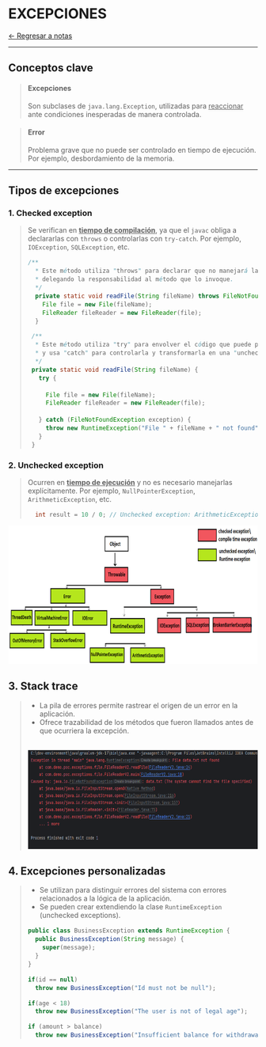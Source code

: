 # EXCEPCIONES

[← Regresar a notas](../../README.md) <br>

---

## Conceptos clave

> #### Excepciones
> Son subclases de `java.lang.Exception`, utilizadas para <u>reaccionar</u> ante condiciones inesperadas de manera controlada.

> #### Error
> Problema grave que no puede ser controlado en tiempo de ejecución. Por ejemplo, desbordamiento de la memoria.

---

## Tipos de excepciones

### 1. Checked exception
> Se verifican en **<u>tiempo de compilación</u>**, ya que el `javac` obliga a declararlas con `throws` o controlarlas con `try-catch`. 
> Por ejemplo, `IOException`, `SQLException`, etc.
> 
> ```java
> /**
>   * Este método utiliza "throws" para declarar que no manejará la "checked exception",
>   * delegando la responsabilidad al método que lo invoque.
>   */
>   private static void readFile(String fileName) throws FileNotFoundException {
>     File file = new File(fileName);
>     FileReader fileReader = new FileReader(file);
>   }
> ```
>
> ```java
>  /**
>   * Este método utiliza "try" para envolver el código que puede producir una "checked exception",
>   * y usa "catch" para controlarla y transformarla en una "unchecked exception".
>   */
>  private static void readFile(String fileName) {
>    try {
>
>      File file = new File(fileName);
>      FileReader fileReader = new FileReader(file);
>
>    } catch (FileNotFoundException exception) {
>      throw new RuntimeException("File " + fileName + " not found", exception);
>    }
>  }
> ```

### 2. Unchecked exception
> Ocurren en **<u>tiempo de ejecución</u>** y no es necesario manejarlas explícitamente.
> Por ejemplo, `NullPointerException`, `ArithmeticException`, etc.
> 
> ```java
>   int result = 10 / 0; // Unchecked exception: ArithmeticException
> ```

<img src="../resources/images/04-exceptions/exceptions.png" width="700" height="280">

## 3. Stack trace
> - La pila de errores permite rastrear el origen de un error en la aplicación.
> - Ofrece trazabilidad de los métodos que fueron llamados antes de que ocurriera la excepción.
> <br> <br>
>  <img src="../resources/images/exceptions/stack-trace.png" width="600" height="200">

## 4. Excepciones personalizadas
> - Se utilizan para distinguir errores del sistema con errores relacionados a la lógica de la aplicación.
> - Se pueden crear extendiendo la clase `RuntimeException` (unchecked exceptions).
> 
> ```java
> public class BusinessException extends RuntimeException {
>   public BusinessException(String message) {
>     super(message);
>   }
> }
> ```
>
> ```java
> if(id == null)
>   throw new BusinessException("Id must not be null");
> ```
>
> ```java
> if(age < 18)
>   throw new BusinessException("The user is not of legal age");
> ```
>
> ```java
> if (amount > balance)
>   throw new BusinessException("Insufficient balance for withdrawal.");
> ```
